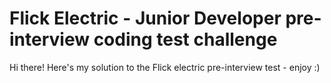 # Flick Electric - Junior Developer pre-interview coding test challenge

Hi there! Here's my solution to the Flick electric pre-interview test - enjoy :)
